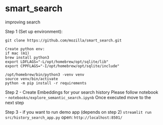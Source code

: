 # smart_search
improving search


Step 1 (Set up environment):
```
git clone https://github.com/mozilla/smart_search.git

Create python env:
if mac (m1)
brew install python3
export LDFLAGS="-L/opt/homebrew/opt/sqlite/lib"
export CPPFLAGS="-I/opt/homebrew/opt/sqlite/include"

/opt/homebrew/bin/python3 -venv venv
source venv/bin/activate 
python -m pip install -r requirements
```

Step 2 - Create Embeddings for your search history
Please follow notebook -
`notebooks/explore_semantic_search.ipynb`
Once executed move to the next step

Step 3 - if you want to run demo app (depends on step 2)
`streamlit run src/history_search_app.py`
open: `http://localhost:8501/`